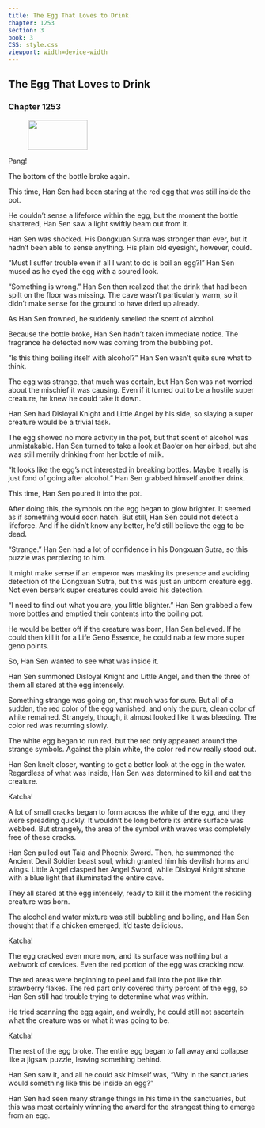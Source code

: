 ```yaml
---
title: The Egg That Loves to Drink
chapter: 1253
section: 3
book: 3
CSS: style.css
viewport: width=device-width
---
```


## The Egg That Loves to Drink

### Chapter 1253

<figure>
	<img src="../Images/gem.gif" alt="" id="gem" width="120" height="60" />
</figure>

Pang!

The bottom of the bottle broke again.

This time, Han Sen had been staring at the red egg that was still inside the pot.

He couldn’t sense a lifeforce within the egg, but the moment the bottle shattered, Han Sen saw a light swiftly beam out from it.

Han Sen was shocked. His Dongxuan Sutra was stronger than ever, but it hadn’t been able to sense anything. His plain old eyesight, however, could.

“Must I suffer trouble even if all I want to do is boil an egg?!” Han Sen mused as he eyed the egg with a soured look.

“Something is wrong.” Han Sen then realized that the drink that had been spilt on the floor was missing. The cave wasn’t particularly warm, so it didn’t make sense for the ground to have dried up already.

As Han Sen frowned, he suddenly smelled the scent of alcohol.

Because the bottle broke, Han Sen hadn’t taken immediate notice. The fragrance he detected now was coming from the bubbling pot.

“Is this thing boiling itself with alcohol?” Han Sen wasn’t quite sure what to think.

The egg was strange, that much was certain, but Han Sen was not worried about the mischief it was causing. Even if it turned out to be a hostile super creature, he knew he could take it down.

Han Sen had Disloyal Knight and Little Angel by his side, so slaying a super creature would be a trivial task.

The egg showed no more activity in the pot, but that scent of alcohol was unmistakable. Han Sen turned to take a look at Bao’er on her airbed, but she was still merrily drinking from her bottle of milk.

“It looks like the egg’s not interested in breaking bottles. Maybe it really is just fond of going after alcohol.” Han Sen grabbed himself another drink.

This time, Han Sen poured it into the pot.

After doing this, the symbols on the egg began to glow brighter. It seemed as if something would soon hatch. But still, Han Sen could not detect a lifeforce. And if he didn’t know any better, he’d still believe the egg to be dead.

“Strange.” Han Sen had a lot of confidence in his Dongxuan Sutra, so this puzzle was perplexing to him.

It might make sense if an emperor was masking its presence and avoiding detection of the Dongxuan Sutra, but this was just an unborn creature egg. Not even berserk super creatures could avoid his detection.

“I need to find out what you are, you little blighter.” Han Sen grabbed a few more bottles and emptied their contents into the boiling pot.

He would be better off if the creature was born, Han Sen believed. If he could then kill it for a Life Geno Essence, he could nab a few more super geno points.

So, Han Sen wanted to see what was inside it.

Han Sen summoned Disloyal Knight and Little Angel, and then the three of them all stared at the egg intensely.

Something strange was going on, that much was for sure. But all of a sudden, the red color of the egg vanished, and only the pure, clean color of white remained. Strangely, though, it almost looked like it was bleeding. The color red was returning slowly.

The white egg began to run red, but the red only appeared around the strange symbols. Against the plain white, the color red now really stood out.

Han Sen knelt closer, wanting to get a better look at the egg in the water. Regardless of what was inside, Han Sen was determined to kill and eat the creature.

Katcha!

A lot of small cracks began to form across the white of the egg, and they were spreading quickly. It wouldn’t be long before its entire surface was webbed. But strangely, the area of the symbol with waves was completely free of these cracks.

Han Sen pulled out Taia and Phoenix Sword. Then, he summoned the Ancient Devil Soldier beast soul, which granted him his devilish horns and wings. Little Angel clasped her Angel Sword, while Disloyal Knight shone with a blue light that illuminated the entire cave.

They all stared at the egg intensely, ready to kill it the moment the residing creature was born.

The alcohol and water mixture was still bubbling and boiling, and Han Sen thought that if a chicken emerged, it’d taste delicious.

Katcha!

The egg cracked even more now, and its surface was nothing but a webwork of crevices. Even the red portion of the egg was cracking now.

The red areas were beginning to peel and fall into the pot like thin strawberry flakes. The red part only covered thirty percent of the egg, so Han Sen still had trouble trying to determine what was within.

He tried scanning the egg again, and weirdly, he could still not ascertain what the creature was or what it was going to be.

Katcha!

The rest of the egg broke. The entire egg began to fall away and collapse like a jigsaw puzzle, leaving something behind.

Han Sen saw it, and all he could ask himself was, “Why in the sanctuaries would something like this be inside an egg?”

Han Sen had seen many strange things in his time in the sanctuaries, but this was most certainly winning the award for the strangest thing to emerge from an egg.